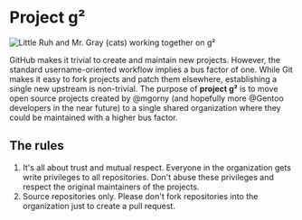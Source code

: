 # Project g²

![Little Ruh and Mr. Gray (cats) working together on g²](https://avatars.githubusercontent.com/u/110196489)

GitHub makes it trivial to create and maintain new projects.  However,
the standard username-oriented workflow implies a bus factor of one.
While Git makes it easy to fork projects and patch them elsewhere,
establishing a single new upstream is non-trivial.  The purpose
of **project g²** is to move open source projects created by @mgorny
(and hopefully more @Gentoo developers in the near future) to a single
shared organization where they could be maintained with a higher bus
factor.

## The rules

1. It's all about trust and mutual respect.  Everyone in the organization
   gets write privileges to all repositories.  Don't abuse these
   privileges and respect the original maintainers of the projects.
2. Source repositories only.  Please don't fork repositories into
   the organization just to create a pull request.
